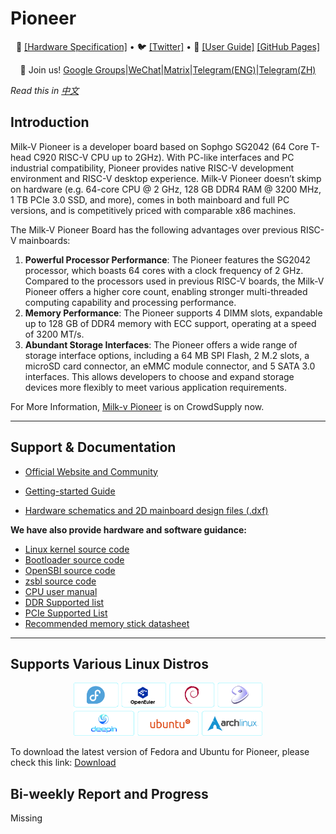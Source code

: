 # Pioneer

<p align="center">
🤗 <a href="https://github.com/sophgo/sophgo-hardware" target="_blank">[Hardware Specification]</a> • 🐦 <a href="https://twitter.com/sophgotech" target="_blank">[Twitter]</a> • 📃 <a href="" target="_blank">[User Guide]</a> <a href="">[GitHub Pages]</a><br>
</p>
<p align="center">
    👋 Join us! <a href="https://groups.google.com/g/sg2042" target="_blank">Google Groups</a>|<a href="resources/WECHAT.md" target="_blank">WeChat</a>|<a href="https://matrix.to/#/#milkv-pioneer:matrix.org" target="_blank">Matrix</a>|<a href="https://t.me/sg2042" target="_blank">Telegram(ENG)</a>|<a href="https://t.me/sg2042_zh" target="_blank">Telegram(ZH)</a>
</p>

*Read this in [中文](README_CN.md)*



## Introduction

Milk-V Pioneer is a developer board based on Sophgo SG2042 (64 Core T-head C920 RISC-V CPU up to 2GHz). With PC-like interfaces and PC industrial compatibility, Pioneer provides native RISC-V development environment and RISC-V desktop experience. Milk-V Pioneer doesn’t skimp on hardware (e.g. 64-core CPU @ 2 GHz, 128 GB DDR4 RAM @ 3200 MHz, 1 TB PCIe 3.0 SSD, and more), comes in both mainboard and full PC versions, and is competitively priced with comparable x86 machines.

The Milk-V Pioneer Board has the following advantages over previous RISC-V mainboards:
1. **Powerful Processor Performance**: The Pioneer features the SG2042 processor, which boasts 64 cores with a clock frequency of 2 GHz. Compared to the processors used in previous RISC-V boards, the Milk-V Pioneer offers a higher core count, enabling stronger multi-threaded computing capability and processing performance.
2. **Memory Performance**: The Pioneer supports 4 DIMM slots, expandable up to 128 GB of DDR4 memory with ECC support, operating at a speed of 3200 MT/s. 
3. **Abundant Storage Interfaces**: The Pioneer offers a wide range of storage interface options, including a 64 MB SPI Flash, 2 M.2 slots, a microSD card connector, an eMMC module connector, and 5 SATA 3.0 interfaces. This allows developers to choose and expand storage devices more flexibly to meet various application requirements.

For More Information, [Milk-v Pioneer](https://www.crowdsupply.com/milkv/milk-v-pioneer) is on CrowdSupply now.

-----

## Support & Documentation
- [Official Website and Community](Missing)
 
- [Getting-started Guide](Missing)
 
- [Hardware schematics and 2D mainboard design files (.dxf)](https://github.com/sophgo/sophgo-hardware)

**We have also provide hardware and software guidance:**

- [Linux kernel source code](https://github.com/sophgo/linux-riscv)
- [Bootloader source code](https://github.com/sophgo/bootloader-riscv)
- [OpenSBI source code](https://github.com/sophgo/opensbi)
- [zsbl source code](https://github.com/sophgo/zsbl)
- [CPU user manual](https://github.com/milkv-pioneer/hardware/blob/main/SG2042-TRM.pdf)
- [DDR Supported list](https://github.com/milkv-pioneer/hardware/blob/main/pioneer_ddr_list.pdf)
- [PCIe Supported List](https://github.com/milkv-pioneer/hardware/blob/main/pioneer_pcie_list.pdf)
- [Recommended memory stick datasheet](https://github.com/milkv-pioneer/hardware/blob/main/Longsys_DDR4_RDIMM_32GB_2RX8_Specfication_RER432A032G7-WFS100_V1.1.pdf)

-----

## Supports Various Linux Distros
<div align="center">
<img src=./resources/support_linux_distros.png
 width="60%"/>
</div>

To download the latest version of Fedora and Ubuntu for Pioneer, please check this link: [Download](http://219.142.246.77:65000/sharing/f73TDqXdN)


## Bi-weekly Report and Progress
Missing
